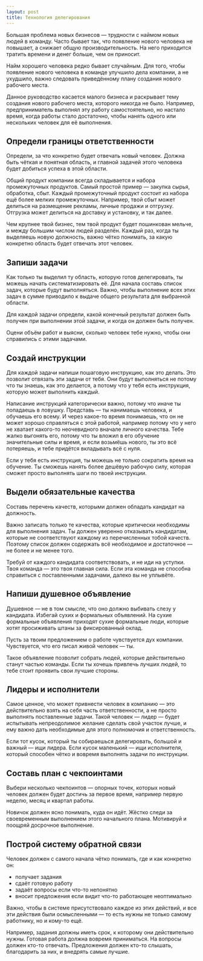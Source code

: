 ```yaml
---
layout: post
title: Технология делегирования
---
```


Большая проблема новых бизнесов — трудности с наймом новых людей в команду. Часто бывает так, что появление нового человека не повышает, а снижает общую производительность. На него приходится тратить времени и денег больше, чем он приносит.

Найм хорошего человека редко бывает случайным. Для того, чтобы появление нового человека в команде улучшило дела компании, а не ухудшило, важно следовать приведённому плану создания нового рабочего места.

Данное руководство касается малого бизнеса и раскрывает тему создания нового рабочего места, которого никогда не было. Например, предприниматель выполнял эту работу самостоятельно, но настало время, когда работы стало достаточно, чтобы нанять одного или нескольких человек для её выполнения.

## Определи границы ответственности

Определи, за что конкретно будет отвечать новый человек. Должна быть чёткая и понятная область, и главной задачей этого человека будет добиться успеха в этой области.

Общий продукт компании всегда складывается и набора промежуточных продуктов. Самый простой пример — закупка сырья, обработка, сбыт. Каждый промежуточный продукт состоит из набора ещё более мелких промежуточных. Например, твой сбыт может делиться на размещение рекламы, личные продажи и отгрузку. Отгрузка может делиться на доставку и установку, и так далее.

Чем крупнее твой бизнес, тем твой продукт будет пошинкован мельче, и между большим числом людей разделён. Каждый раз, когда ты выделяешь новую должность, важно чётко понимать, за какую конкретно область будет отвечать этот человек.

## Запиши задачи

Как только ты выделил ту область, которую готов делегировать, ты можешь начать систематизировать её. Для начала составь список задач, которые будут выполняться. Важно, чтобы выполнение всех этих задач в сумме приводило к выдаче общего результата для выбранной области.

Для каждой задачи определи, какой конечный результат должен быть получен при выполнении этой задачи, и когда он должен быть получен.

Оцени объём работ и выясни, сколько человек тебе нужно, чтобы они справились с этими задачами.

## Создай инструкции

Для каждой задачи напиши пошаговую инструкцию, как это делать. Это позволит отвязать эти задачи от тебя. Они будут выполняться не потому что ты знаешь, как это делается, а потому что у тебя есть инструкция, которую может выполнить каждый.

Написание инструкций категорически важно, потому что иначе ты попадаешь в ловушку. Представь — ты нанимаешь человека, и обучаешь его всему. И через какое-то время понимаешь, что он не может хорошо справляться с этой работой, например потому что у него не хватает какого-то неочевидного вначале личного качества. Тебе жалко выгонять его, потому что ты вложил в его обучение значительные силы и время, и если возьмёшь нового, ты это всё потеряешь, и тебе придётся вкладывать всё с нуля.

Если у тебя есть инструкция, ты можешь не только сократить время на обучение. Ты сможешь нанять более дешёвую рабочую силу, которая сможет просто выполнять шаги по твоей инструкции.

## Выдели обязательные качества

Составь перечень качеств, которыми должен обладать кандидат на должность.

Важно записать только те качества, которые критически необходимы для выполнения задач. Ты должен уверенно отказывать кандидатам, которые не соответствуют каждому из перечисленных тобой качеств. Поэтому список должен содержать всё необходимое и достаточное — не более и не менее того.

Требуй от каждого кандидата соответствовать, и не иди на уступки. Твоя команда — это твоя главная сила. Если эта команда не способна справиться с поставленными задачами, далеко вы не уплывёте.

## Напиши душевное объявление

Душевное — не в том смысле, что оно должно выбивать слезу у кандидата. Избегай сухих и формальных объявлений. На сухие формальные объявления приходят сухие формальные люди, которые хотят просиживать штаны за фиксированный оклад.

Пусть за твоим предложением о работе чувствуется дух компании. Чувствуется, что его писал живой человек — ты.

Такое объявление позволит собрать людей, которые действительно станут частью команды. Если ты хочешь привлечь лучших людей, то тебе стоит проявить свои лучшие стороны.

## Лидеры и исполнители

Самое ценное, что может привнести человек в компанию — это действительно взять на себя часть ответственности, а не просто выполнять поставленные задачи. Такой человек — лидер — будет испытывать непреодолимое желание сделать свой участок лучше, и ему важно дать необходимые для этого полномочия и ответственность.

Если тот кусок, который ты собираешься делегировать, большой и важный — ищи лидера. Если кусок маленький — ищи исполнителя, который способен чётко и вовремя выполнять задачи по инструкции.

## Составь план с чекпоинтами

Выбери несколько чекпоинтов — опорных точек, которых новый человек должен будет достичь за первое время, например первую неделю, месяц и квартал работы.

Новичок должен ясно понимать, куда он идёт. Жёстко следи за своевременным выполнением этого начального плана. Мотивируй и поощряй досрочное выполнение.

## Построй систему обратной связи

Человек должен с самого начала чётко понимать, где и как конкретно он:

- получает задания
- сдаёт готовую работу
- задаёт вопросы если что-то непонятно
- вносит предложения если видит что-то работающее неоптимально

Важно, чтобы в системе присутствовало каждое из этих действий, и все эти действия были осмысленными — то есть нужны не только самому работнику, но и кому-то ещё.

Например, задания должны иметь срок, к которому они действительно нужны. Готовая работа должна вовремя приниматься. На вопросы должен кто-то отвечать. Предложения должен кто-то слышать, благодарить за них, и внедрять самые лучшие.